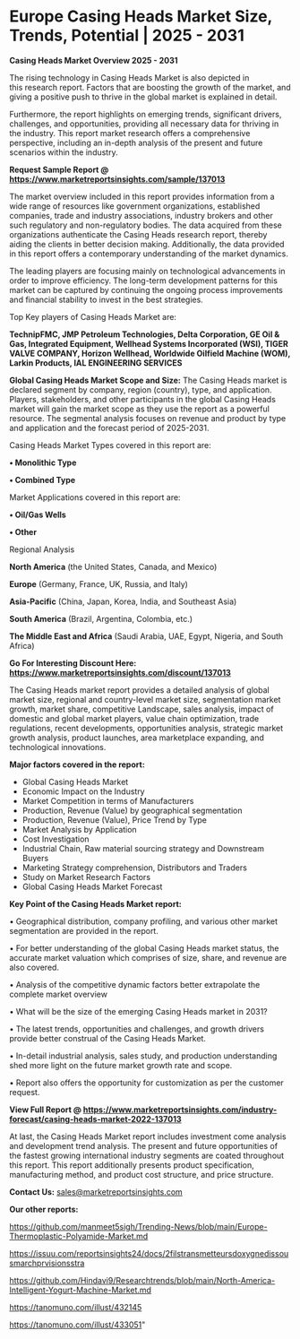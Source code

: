 # Europe Casing Heads Market Size, Trends, Potential | 2025 - 2031

<Strong> Casing Heads Market Overview 2025 - 2031</strong>

The rising technology in Casing Heads Market is also depicted in this research report. Factors that are boosting the growth of the market, and giving a positive push to thrive in the global market is explained in detail.

Furthermore, the report highlights on emerging trends, significant drivers, challenges, and opportunities, providing all necessary data for thriving in the industry. This report market research offers a comprehensive perspective, including an in-depth analysis of the present and future scenarios within the industry.

<strong>Request Sample Report @ <a href=https://www.marketreportsinsights.com/sample/137013>https://www.marketreportsinsights.com/sample/137013</a></strong>

The market overview included in this report provides information from a wide range of resources like government organizations, established companies, trade and industry associations, industry brokers and other such regulatory and non-regulatory bodies. The data acquired from these organizations authenticate the Casing Heads research report, thereby aiding the clients in better decision making. Additionally, the data provided in this report offers a contemporary understanding of the market dynamics.

The leading players are focusing mainly on technological advancements in order to improve efficiency. The long-term development patterns for this market can be captured by continuing the ongoing process improvements and financial stability to invest in the best strategies.

Top Key players of Casing Heads Market are:

<strong>TechnipFMC, JMP Petroleum Technologies, Delta Corporation, GE Oil & Gas, Integrated Equipment, Wellhead Systems Incorporated (WSI), TIGER VALVE COMPANY, Horizon Wellhead, Worldwide Oilfield Machine (WOM), Larkin Products, IAL ENGINEERING SERVICES</strong>

<strong><b>Global Casing Heads Market Scope and Size:</b></strong>
The Casing Heads market is declared segment by company, region (country), type, and application. Players, stakeholders, and other participants in the global Casing Heads market will gain the market scope as they use the report as a powerful resource. The segmental analysis focuses on revenue and product by type and application and the forecast period of 2025-2031.

Casing Heads Market Types covered in this report are:

<strong>• Monolithic Type

• Combined Type</strong>

Market Applications covered in this report are:

<strong>• Oil/Gas Wells

• Other</strong> 

Regional Analysis

<strong>North America</strong> (the United States, Canada, and Mexico)

<strong>Europe</strong> (Germany, France, UK, Russia, and Italy)

<strong>Asia-Pacific</strong> (China, Japan, Korea, India, and Southeast Asia)

<strong>South America</strong> (Brazil, Argentina, Colombia, etc.)

<strong>The Middle East and Africa</strong> (Saudi Arabia, UAE, Egypt, Nigeria, and South Africa)

<strong>Go For Interesting Discount Here: <a href=https://www.marketreportsinsights.com/discount/137013>https://www.marketreportsinsights.com/discount/137013</a></strong>

The Casing Heads market report provides a detailed analysis of global market size, regional and country-level market size, segmentation market growth, market share, competitive Landscape, sales analysis, impact of domestic and global market players, value chain optimization, trade regulations, recent developments, opportunities analysis, strategic market growth analysis, product launches, area marketplace expanding, and technological innovations.

<strong><b>Major factors covered in the report:</b></strong>
<ul>
  <li>Global Casing Heads Market </li>
  <li>Economic Impact on the Industry</li>
  <li>Market Competition in terms of Manufacturers</li>
  <li>Production, Revenue (Value) by geographical segmentation</li>
  <li>Production, Revenue (Value), Price Trend by Type</li>
  <li>Market Analysis by Application</li>
  <li>Cost Investigation</li>
  <li>Industrial Chain, Raw material sourcing strategy and Downstream Buyers</li>
  <li>Marketing Strategy comprehension, Distributors and Traders</li>
  <li>Study on Market Research Factors</li>
  <li>Global Casing Heads Market Forecast</li>
</ul>

<strong><b>Key Point of the Casing Heads Market report:</b></strong>

• Geographical distribution, company profiling, and various other market segmentation are provided in the report.

• For better understanding of the global Casing Heads market status, the accurate market valuation which comprises of size, share, and revenue are also covered.

• Analysis of the competitive dynamic factors better extrapolate the complete market overview

• What will be the size of the emerging Casing Heads market in 2031?

• The latest trends, opportunities and challenges, and growth drivers provide better construal of the Casing Heads Market.

• In-detail industrial analysis, sales study, and production understanding shed more light on the future market growth rate and scope.

• Report also offers the opportunity for customization as per the customer request.

<strong><b>View Full Report @ <a href=https://www.marketreportsinsights.com/industry-forecast/casing-heads-market-2022-137013>https://www.marketreportsinsights.com/industry-forecast/casing-heads-market-2022-137013</a></b></strong>


At last, the Casing Heads Market report includes investment come analysis and development trend analysis. The present and future opportunities of the fastest growing international industry segments are coated throughout this report. This report additionally presents product specification, manufacturing method, and product cost structure, and price structure.

<strong>Contact Us:</strong>
sales@marketreportsinsights.com

<strong>Our other reports:</strong>

<a href=https://github.com/manmeet5sigh/Trending-News/blob/main/Europe-Thermoplastic-Polyamide-Market.md>https://github.com/manmeet5sigh/Trending-News/blob/main/Europe-Thermoplastic-Polyamide-Market.md</a>

<a href=https://issuu.com/reportsinsights24/docs/2filstransmetteursdoxygnedissousmarchprvisionsstra>https://issuu.com/reportsinsights24/docs/2filstransmetteursdoxygnedissousmarchprvisionsstra</a>

<a href=https://github.com/Hindavi9/Researchtrends/blob/main/North-America-Intelligent-Yogurt-Machine-Market.md>https://github.com/Hindavi9/Researchtrends/blob/main/North-America-Intelligent-Yogurt-Machine-Market.md</a>

<a href=https://tanomuno.com/illust/432145>https://tanomuno.com/illust/432145</a>

<a href=https://tanomuno.com/illust/433051>https://tanomuno.com/illust/433051</a>"
